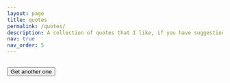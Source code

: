 ```yaml
---
layout: page
title: quotes
permalink: /quotes/
description: A collection of quotes that I like, if you have suggestions, email me! Currently need to adjust some comma vs CSV issues.
nav: true
nav_order: 5
---
```


<div id="quote-container">
  <blockquote id="Quote"></blockquote>
  <p id="Author"></p>
  <img id="Image">
  <p id="Credit"></p>
</div>

<button id="get-random-quote">Get another one</button>

<script>
// JavaScript code to fetch and display random quote with image and credit from your CSV file.
const quotesURL = 'https://raw.githubusercontent.com/simonegiancola09/simonegiancola09.github.io/master/assets/csv/quotes_list.csv';

async function getRandomQuote() {
  const response = await fetch(quotesURL);
  const data = await response.text();
  const lines = data.split('\n').filter(Boolean);
  const randomIndex = Math.floor(Math.random() * lines.length);
  const [Quote, Author, Image, Credit] = lines[randomIndex].split(',');
  
  document.getElementById('Quote').textContent = `"${Quote}"`;
  document.getElementById('Author').textContent = `- ${Author}`;
  document.getElementById('Image').src = Image;
  document.getElementById('Credit').textContent = `Image Credit: ${Credit}`;
}
window.addEventListener('load', getRandomQuote);

//document.getElementById('get-random-quote').addEventListener('click', getRandomQuote);
</script>

